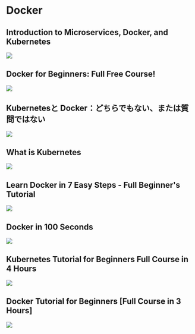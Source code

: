 # Docker

## Introduction to Microservices, Docker, and Kubernetes
[![](https://img.youtube.com/vi/1xo-0gCVhTU/0.jpg)](https://www.youtube.com/watch?v=1xo-0gCVhTU)

## Docker for Beginners: Full Free Course!
[![](https://img.youtube.com/vi/zJ6WbK9zFpI/0.jpg)](https://www.youtube.com/watch?v=zJ6WbK9zFpI)

## Kubernetesと Docker：どちらでもない、または質問ではない
[![](https://img.youtube.com/vi/2vMEQ5zs1ko/0.jpg)](https://www.youtube.com/watch?v=2vMEQ5zs1ko)

## What is Kubernetes
[![](https://img.youtube.com/vi/R-3dfURb2hA/0.jpg)](https://www.youtube.com/watch?v=R-3dfURb2hA)

## Learn Docker in 7 Easy Steps - Full Beginner's Tutorial
[![](https://img.youtube.com/vi/gAkwW2tuIqE/0.jpg)](https://www.youtube.com/watch?v=gAkwW2tuIqE)

## Docker in 100 Seconds
[![](https://img.youtube.com/vi/Gjnup-PuquQ/0.jpg)](https://www.youtube.com/watch?v=Gjnup-PuquQ)

## Kubernetes Tutorial for Beginners Full Course in 4 Hours
[![](https://img.youtube.com/vi/X48VuDVv0do/0.jpg)](https://www.youtube.com/watch?v=X48VuDVv0do)

## Docker Tutorial for Beginners [Full Course in 3 Hours]
[![](https://img.youtube.com/vi/3c-iBn73dDE/0.jpg)](https://www.youtube.com/watch?v=3c-iBn73dDE)
